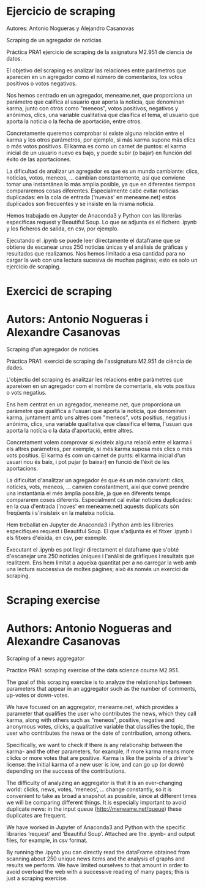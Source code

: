 # Ejercicio de scraping
Autores: Antonio Nogueras y Alejandro Casanovas

Scraping de un agregador de noticias

Práctica PRA1 ejercicio de scraping de la asignatura M2.951 de ciencia de datos.

El objetivo del scraping es analizar las relaciones entre parámetros que aparecen en un agregador como el número de comentarios, los votos positivos o votos negativos.

Nos hemos centrado en un agregador, meneame.net, que proporciona un parámetro que califica al usuario que aporta la noticia, que denominan karma, junto con otros como "meneos", votos positivos, negativos y anónimos, clics, una variable cualitativa que clasifica el tema, el usuario que aporta la noticia o la fecha de aportación, entre otros.

Concretamente queremos comprobar si existe alguna relación entre el karma y los otros parámetros, por ejemplo, si más karma supone más clics o más votos positivos.
El karma es como un carnet de puntos: el karma inicial de un usuario nuevo es bajo, y puede subir (o bajar) en función del éxito de las aportaciones.

La dificultad de analizar un agregador es que es un mundo cambiante: clics, noticias, votos, meneos, ... cambian constantemente, así que conviene tomar una instantánea lo más amplia posible, ya que en diferentes tiempos compararemos cosas diferentes. Especialmente cabe evitar noticias duplicadas: en la cola de entrada ('nuevas' en meneame.net) estos duplicados son frecuentes y se insiste en la misma noticia.

Hemos trabajado en Jupyter de Anaconda3 y Python con las librerías específicas request y Beautiful Soup.
Lo que se adjunta es el fichero .ipynb y los ficheros de salida, en csv, por ejemplo.

Ejecutando el .ipynb se puede leer directamente el dataframe que se obtiene de escanear unos 250 noticias únicas y el análisis de gráficas y resultados que realizamos.
Nos hemos limitado a esa cantidad para no cargar la web con una lectura sucesiva de muchas páginas; esto es solo un ejercicio de scraping.

# Exercici de scraping 

# Autors: Antonio Nogueras i Alexandre Casanovas

Scraping d'un agregador de notícies

Pràctica PRA1: exercici de scraping de l'assignatura M2.951 de ciència de dades.

L'objectiu del scraping és analitzar les relacions entre paràmetres que apareixen en un agregador com el nombre de comentaris, els vots positius o vots negatius.

Ens hem centrat en un agregador, meneame.net, que proporciona un paràmetre que qualifica a l'usuari que aporta la notícia, que denominen karma, juntament amb uns altres com "meneos", vots positius, negatius i anònims, clics, una variable qualitativa que classifica el tema, l'usuari que aporta la notícia o la data d'aportació, entre altres.

Concretament volem comprovar si existeix alguna relació entre el karma i els altres paràmetres, per exemple, si més karma suposa més clics o més vots positius.
El karma és com un carnet de punts: el karma inicial d'un usuari nou és baix, i pot pujar (o baixar) en funció de l'èxit de les aportacions.

La dificultat d'analitzar un agregador és que és un món canviant: clics, notícies, vots, meneos, ... canvien constantment, així que convé prendre una instantània el més àmplia possible, ja que en diferents temps compararem coses diferents. Especialment cal evitar notícies duplicades: en la cua d'entrada ('noves' en meneame.net) aquests duplicats són freqüents i s'insisteix en la mateixa notícia.

Hem treballat en Jupyter de Anaconda3 i Python amb les llibreries específiques request i Beautiful Soup.
El que s'adjunta és el fitxer .ipynb i els fitxers d'eixida, en csv, per exemple.

Executant el .ipynb es pot llegir directament el dataframe que s'obté d'escanejar uns 250 notícies úniques i l'anàlisi de gràfiques i resultats que realitzem.
Ens hem limitat a aqueixa quantitat per a no carregar la web amb una lectura successiva de moltes pàgines; això és només un exercici de scraping.

# Scraping exercise

# Authors: Antonio Nogueras and Alexandre Casanovas

Scraping of a news aggregator

Practice PRA1: scraping exercise of the data science course M2.951.

The goal of this scraping exercise is to analyze the relationships between parameters that appear in an aggregator such as the number of comments, up-votes or down-votes.

We have focused on an aggregator, meneame.net, which provides a parameter that qualifies the user who contributes the news, which they call karma, along with others such as "meneos", positive, negative and anonymous votes, clicks, a qualitative variable that classifies the topic, the user who contributes the news or the date of contribution, among others.

Specifically, we want to check if there is any relationship between the karma- and the other parameters, for example, if more karma means more clicks or more votes that are positive. Karma is like the points of a driver's license: the initial karma of a new user is low, and can go up (or down) depending on the success of the contributions.

The difficulty of analyzing an aggregator is that it is an ever-changing world: clicks, news, votes, ‘meneos’, ... change constantly, so it is convenient to take as broad a snapshot as possible, since at different times we will be comparing different things. It is especially important to avoid duplicate news: in the input queue (http://meneame.net/queue) these duplicates are frequent.

We have worked in Jupyter of Anaconda3 and Python with the specific libraries ‘request’ and ‘Beautiful Soup’.
Attached are the .ipynb- and output files, for example, in csv format.

By running the .ipynb you can directly read the dataFrame obtained from scanning about 250 unique news items and the analysis of graphs and results we perform.
We have limited ourselves to that amount in order to avoid overload the web with a successive reading of many pages; this is just a scraping exercise.


